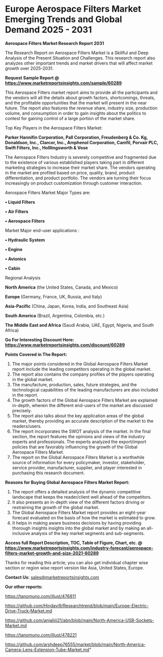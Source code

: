 # Europe Aerospace Filters Market Emerging Trends and Global Demand 2025 - 2031

<strong>Aerospace Filters Market Research Report 2031</strong>

The Research Report on Aerospace Filters Market is a Skillful and Deep Analysis of the Present Situation and Challenges. This research report also analyzes other important trends and market drivers that will affect market growth over 2025-2031.

<strong>Request Sample Report @ <a href=https://www.marketreportsinsights.com/sample/60289>https://www.marketreportsinsights.com/sample/60289</a></strong>

This Aerospace Filters market report aims to provide all the participants and the vendors will all the details about growth factors, shortcomings, threats, and the profitable opportunities that the market will present in the near future. The report also features the revenue share, industry size, production volume, and consumption in order to gain insights about the politics to contest for gaining control of a large portion of the market share.

Top Key Players in the Aerospace Filters Market:

<strong>Parker Hannifin Corporation, Pall Corporation, Freudenberg & Co. Kg, Donaldson, Inc., Clarcor, Inc., Amphenol Corporation, Camfil, Porvair PLC, Swift Filters, Inc., Holllingsworth & Vose</strong>

The Aerospace Filters Industry is severely competitive and fragmented due to the existence of various established players taking part in different marketing strategies to increase their market share. The vendors operating in the market are profiled based on price, quality, brand, product differentiation, and product portfolio. The vendors are turning their focus increasingly on product customization through customer interaction.

Aerospace Filters Market Major Types are:

<strong>• Liquid Filters

• Air Filters

• Aerospace Filters</strong>

Market Major end-user applications :

<strong>• Hydraulic System

• Engine

• Avionics

• Cabin</strong>

Regional Analysis

</u><strong><b>North America</b></strong> (the United States, Canada, and Mexico)

<strong><b>Europe </b></strong>(Germany, France, UK, Russia, and Italy)

<strong><b>Asia-Pacific</b></strong> (China, Japan, Korea, India, and Southeast Asia)

<strong><b>South America</b></strong> (Brazil, Argentina, Colombia, etc.)

<strong><b>The Middle East and Africa</b></strong> (Saudi Arabia, UAE, Egypt, Nigeria, and South Africa)

<strong>Go For Interesting Discount Here: <a href=https://www.marketreportsinsights.com/discount/60289>https://www.marketreportsinsights.com/discount/60289</a></strong>

<strong>Points Covered in The Report:</strong>
<ol>
  <li>The major points considered in the Global Aerospace Filters Market report include the leading competitors operating in the global market.</li>
  <li>The report also contains the company profiles of the players operating in the global market.</li>
  <li>The manufacture, production, sales, future strategies, and the technological capabilities of the leading manufacturers are also included in the report.</li>
  <li>The growth factors of the Global Aerospace Filters Market are explained in-depth, wherein the different end-users of the market are discussed precisely.</li>
  <li>The report also talks about the key application areas of the global market, thereby providing an accurate description of the market to the readers/users.</li>
  <li>The report incorporates the SWOT analysis of the market. In the final section, the report features the opinions and views of the industry experts and professionals. The experts analyzed the export/import policies that are favorably influencing the growth of the Global Aerospace Filters Market.</li>
  <li>The report on the Global Aerospace Filters Market is a worthwhile source of information for every policymaker, investor, stakeholder, service provider, manufacturer, supplier, and player interested in purchasing this research document.</li>
</ol>
<strong>Reasons for Buying Global Aerospace Filters Market Report:</strong>

<ol>
  <li>The report offers a detailed analysis of the dynamic competitive landscape that keeps the reader/client well ahead of the competitors.</li>
  <li>It also presents an in-depth view of the different factors driving or restraining the growth of the global market.</li>
  <li>The Global Aerospace Filters Market report provides an eight-year forecast evaluated on the basis of how the market is estimated to grow.</li>
  <li>It helps in making aware business decisions by having providing thorough insights insights into the global market and by making an all-inclusive analysis of the key market segments and sub-segments.</li>
</ol>
<strong>Access full Report Description, TOC, Table of Figure, Chart, etc. @ <a href=https://www.marketreportsinsights.com/industry-forecast/aerospace-filters-market-growth-and-size-2021-60289>https://www.marketreportsinsights.com/industry-forecast/aerospace-filters-market-growth-and-size-2021-60289</a></strong>


Thanks for reading this article; you can also get individual chapter wise section or region wise report version like Asia, United States, Europe.

<strong>Contact Us:</strong>
sales@marketreportsinsights.com

<strong>Our other reports:</strong>

<a href=https://tanomuno.com/illust/476811>https://tanomuno.com/illust/476811</a>

<a href=https://github.com/Hindavi9/Researchtrend/blob/main/Europe-Electric-Drive-Truck-Market.md>https://github.com/Hindavi9/Researchtrend/blob/main/Europe-Electric-Drive-Truck-Market.md</a>

<a href=https://github.com/anjaliiii21/abn/blob/main/North-America-USB-Sockets-Market.md>https://github.com/anjaliiii21/abn/blob/main/North-America-USB-Sockets-Market.md</a>

<a href=https://tanomuno.com/illust/478221>https://tanomuno.com/illust/478221</a>

<a href=https://github.com/arshdeep76555/market/blob/main/North-America-Camera-Lens-Extension-Tube-Market.md>https://github.com/arshdeep76555/market/blob/main/North-America-Camera-Lens-Extension-Tube-Market.md</a>"
